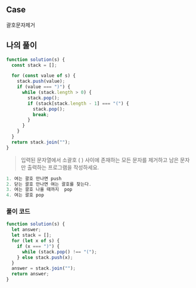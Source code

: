 ## Case

괄호문자제거

## 나의 풀이

```js
function solution(s) {
  const stack = [];

  for (const value of s) {
    stack.push(value);
    if (value === ")") {
      while (stack.length > 0) {
        stack.pop();
        if (stack[stack.length - 1] === "(") {
          stack.pop();
          break;
        }
      }
    }
  }
  return stack.join("");
}
```

> 입력된 문자열에서 소괄호 ( ) 사이에 존재하는 모든 문자를 제거하고 남은 문자만 출력하는 프로그램을 작성하세요.

```js
1. 여는 괄호 만나면 push
2. 닫는 괄호 만나면 여는 괄호를 찾는다.
3. 여는 괄호 나올 때까지  pop
4. 여는 괄호 pop

```

### 풀이 코드

```js
function solution(s) {
  let answer;
  let stack = [];
  for (let x of s) {
    if (x === ")") {
      while (stack.pop() !== "(");
    } else stack.push(x);
  }
  answer = stack.join("");
  return answer;
}
```
